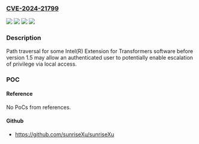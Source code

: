 ### [CVE-2024-21799](https://cve.mitre.org/cgi-bin/cvename.cgi?name=CVE-2024-21799)
![](https://img.shields.io/static/v1?label=Product&message=Intel(R)%20Extension%20for%20Transformers%20software&color=blue)
![](https://img.shields.io/static/v1?label=Version&message=before%20version%201.5%20&color=brightgreen)
![](https://img.shields.io/static/v1?label=Vulnerability&message=Path%20traversal&color=brightgreen)
![](https://img.shields.io/static/v1?label=Vulnerability&message=escalation%20of%20privilege&color=brightgreen)

### Description

Path traversal for some Intel(R) Extension for Transformers software before version 1.5 may allow an authenticated user to potentially enable escalation of privilege via local access.

### POC

#### Reference
No PoCs from references.

#### Github
- https://github.com/sunriseXu/sunriseXu

